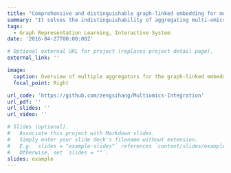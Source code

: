 ```yaml
---
title: "Comprehensive and distinguishable graph-linked embedding for multi-omics single-cell data integration"
summary: "It solves the indistinguishability of aggregating multi-omics data on the graph for the graph-linked embedding. It also enriches the multi-omics information of graph embedding by using multiple aggregators in the GNN"
tags:
  - Graph Representation Learning, Interactive System
date: '2016-04-27T00:00:00Z'

# Optional external URL for project (replaces project detail page).
external_link: ''

image:
  caption: Overview of multiple aggregators for the graph-linked embedding 
  focal_point: Right

url_code: 'https://github.com/zengsihang/Multiomics-Integration'
url_pdf: ''
url_slides: ''
url_video: ''

# Slides (optional).
#   Associate this project with Markdown slides.
#   Simply enter your slide deck's filename without extension.
#   E.g. `slides = "example-slides"` references `content/slides/example-slides.md`.
#   Otherwise, set `slides = ""`.
slides: example
---
```


